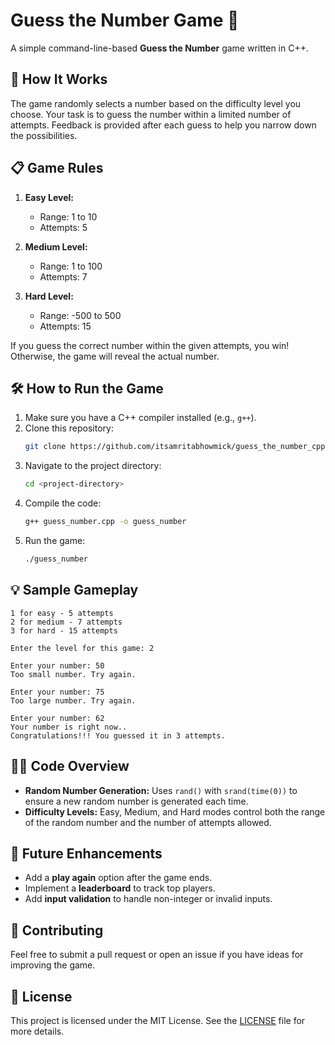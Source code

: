 # Guess the Number Game 🎯

A simple command-line-based **Guess the Number** game written in C++.

## 🧩 How It Works

The game randomly selects a number based on the difficulty level you choose. Your task is to guess the number within a limited number of attempts. Feedback is provided after each guess to help you narrow down the possibilities.

## 📋 Game Rules

1. **Easy Level:**

   - Range: 1 to 10
   - Attempts: 5

2. **Medium Level:**

   - Range: 1 to 100
   - Attempts: 7

3. **Hard Level:**
   - Range: -500 to 500
   - Attempts: 15

If you guess the correct number within the given attempts, you win! Otherwise, the game will reveal the actual number.

## 🛠️ How to Run the Game

1. Make sure you have a C++ compiler installed (e.g., `g++`).
2. Clone this repository:
   ```bash
   git clone https://github.com/itsamritabhowmick/guess_the_number_cpp.git
   ```
3. Navigate to the project directory:
   ```bash
   cd <project-directory>
   ```
4. Compile the code:
   ```bash
   g++ guess_number.cpp -o guess_number
   ```
5. Run the game:
   ```bash
   ./guess_number
   ```

## 💡 Sample Gameplay

```
1 for easy - 5 attempts
2 for medium - 7 attempts
3 for hard - 15 attempts

Enter the level for this game: 2

Enter your number: 50
Too small number. Try again.

Enter your number: 75
Too large number. Try again.

Enter your number: 62
Your number is right now..
Congratulations!!! You guessed it in 3 attempts.
```

## 🧑‍💻 Code Overview

- **Random Number Generation:** Uses `rand()` with `srand(time(0))` to ensure a new random number is generated each time.
- **Difficulty Levels:** Easy, Medium, and Hard modes control both the range of the random number and the number of attempts allowed.

## 🚀 Future Enhancements

- Add a **play again** option after the game ends.
- Implement a **leaderboard** to track top players.
- Add **input validation** to handle non-integer or invalid inputs.

## 🤝 Contributing

Feel free to submit a pull request or open an issue if you have ideas for improving the game.

## 📄 License

This project is licensed under the MIT License. See the [LICENSE](LICENSE) file for more details.

